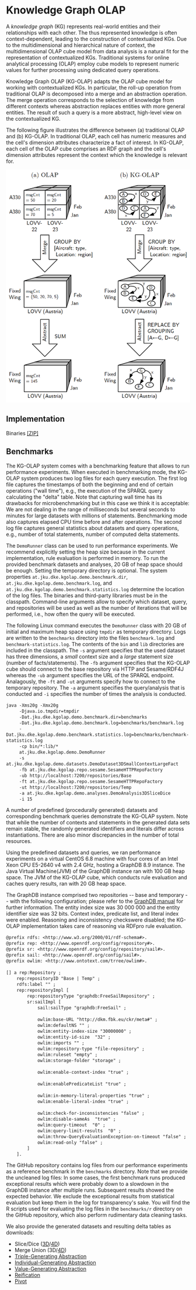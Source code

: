 # Knowledge Graph OLAP

A *knowledge graph* (KG) represents real-world entities and their relationships with each other. The thus represented knowledge is often context-dependent, leading to the construction of contextualized KGs. Due to the multidimensional and hierarchical nature of context, the multidimensional OLAP cube model from data analysis is a natural fit for the representation of contextualized KGs. Traditional systems for online analytical processing (OLAP) employ cube models to represent numeric values for further processing using dedicated query operations. 

Knowledge Graph OLAP (KG-OLAP) adapts the OLAP cube model for working with contextualized KGs. In particular, the roll-up operation from traditional OLAP is decomposed into a merge and an abstraction operation. The merge operation corresponds to the selection of knowledge from different contexts whereas abstraction replaces entities with more general entities. The result of such a query is a more abstract, high-level view on the contextualized KG.

The following figure illustrates the difference between (a) traditional OLAP and (b) KG-OLAP. In traditional OLAP, each cell has numeric measures and the cell's dimension attributes characterize a fact of interest. In KG-OLAP, each cell of the OLAP cube comprises an RDF graph and the cell's dimension attributes represent the context which the knowledge is relevant for.

![OLAP vs. KG-OLAP](img/kgolap-overview.png)

## Implementation

Binaries [[ZIP]](../bin/kgolap-1.0.3-bin.zip)

## Benchmarks
The KG-OLAP system comes with a benchmarking feature that allows to run performance experiments. When executed in benchmarking mode, the KG-OLAP system produces two log files for each query execution. The first log file captures the timestamps of both the beginning and end of certain operations ("wall time"), e.g., the execution of the SPARQL query calculating the "delta" table. Note that capturing wall time has its drawbacks for microbenchmarking but in this case we think it is acceptable: We are not dealing in the range of milliseconds but several seconds to minutes for large datasets with millions of statements. Benchmarking mode also captures elapsed CPU time before and after operations. The second log file captures general statistics about datasets and query operations, e.g., number of total statements, number of computed delta statements.

The `DemoRunner` class can be used to run performance experiments. We recommend explicitly setting the heap size because in the current implementation, rule evaluation is performed in memory. To run the provided benchmark datasets and analyses, 20 GB of heap space should be enough. Setting the temporary directory is optional. The system properties `at.jku.dke.kgolap.demo.benchmark.dir`, `at.jku.dke.kgolap.demo.benchmark.log`, and `at.jku.dke.kgolap.demo.benchmark.statistics.log` determine the location of the log files. The binaries and third-party libraries must be in the classpath. Command-line arguments allow to specify which dataset, query, and repositories will be used as well as the number of iterations that will be performed, i.e., how often the query will be executed. 

The following Linux command executes the `DemoRunner` class with 20 GB of initial and maximum heap space using `tmpdir` as temporary directory. Logs are written to the `benchmarks` directory into the files `benchmark.log` and `benchmark-statistics.log`. The contents of the `bin` and `lib` directories are included in the classpath. The `-s` argument specifies that the used dataset has three dimensions, a *small* context size and a *large* statement size (number of facts/statements). The `-fb` argument specifies that the KG-OLAP cube should connect to the base repository via HTTP and Sesame/RDF4J whereas the `-ub` argument specifies the URL of the SPARQL endpoint. Analagously, the `-ft` and `-ut` arguments specify how to connect to the temporary repository. The `-a` argument specifies the query/analysis that is conducted and `-i` specifies the number of times the analysis is conducted.
    
    java -Xms20g -Xmx20g 
         -Djava.io.tmpdir=tmpdir 
         -Dat.jku.dke.kgolap.demo.benchmark.dir=benchmarks 
         -Dat.jku.dke.kgolap.demo.benchmark.log=benchmarks/benchmark.log
         -Dat.jku.dke.kgolap.demo.benchmark.statistics.log=benchmarks/benchmark-statistics.log 
         -cp bin/*:lib/* 
         at.jku.dke.kgolap.demo.DemoRunner 
         -s at.jku.dke.kgolap.demo.datasets.DemoDataset3DSmallContextLargeFact  
         -fb at.jku.dke.kgolap.repo.sesame.SesameHTTPRepoFactory 
         -ub http://localhost:7200/repositories/Base 
         -ft at.jku.dke.kgolap.repo.sesame.SesameHTTPRepoFactory 
         -ut http://localhost:7200/repositories/Temp 
         -a at.jku.dke.kgolap.demo.analyses.DemoAnalysis3DSliceDice 
         -i 15 

A number of predefined (procedurally generated) datasets and corresponding benchmark queries demonstrate the KG-OLAP system. Note that while the number of contexts and statements in the generated data sets remain stable, the randomly generated identifiers and literals differ across instantiations. There are also minor discrepancies in the number of total resources.

Using the predefined datasets and queries, we ran performance experiments on a virtual CentOS 6.8 machine with four cores of an Intel Xeon CPU E5-2640 v4 with 2.4 GHz, hosting a GraphDB 8.9 instance. The Java Virtual Machine(JVM) of the GraphDB instance ran with 100 GB heap space. The JVM of the KG-OLAP cube, which conducts rule evaluation and caches query results, ran with 20 GB heap space.

The GraphDB instance comprised two repositories -- base and temporary -- with the following configuration; please refer to the [GraphDB manual](http://graphdb.ontotext.com/documentation/8.9/free/configuring-a-repository.html "Configuring a repository") for further information. The entity index size was 30 000 000 and the entity identifier size was 32 bits. Context index, predicate list, and literal index were enabled. Reasoning and inconsistency checkswere disabled; the KG-OLAP implementation takes care of reasoning via RDFpro rule evaluation.

    @prefix rdfs: <http://www.w3.org/2000/01/rdf-schema#>.
    @prefix rep: <http://www.openrdf.org/config/repository#>.
    @prefix sr: <http://www.openrdf.org/config/repository/sail#>.
    @prefix sail: <http://www.openrdf.org/config/sail#>.
    @prefix owlim: <http://www.ontotext.com/trree/owlim#>.
    
    [] a rep:Repository ;
        rep:repositoryID "Base | Temp" ;
        rdfs:label "" ;
        rep:repositoryImpl [
            rep:repositoryType "graphdb:FreeSailRepository" ;
            sr:sailImpl [
                sail:sailType "graphdb:FreeSail" ;
            
                owlim:base-URL "http://dkm.fbk.eu/ckr/meta#" ;
                owlim:defaultNS "" ;
                owlim:entity-index-size "30000000" ;
                owlim:entity-id-size  "32" ;
                owlim:imports "" ;
                owlim:repository-type "file-repository" ;
                owlim:ruleset "empty" ;
                owlim:storage-folder "storage" ;
 
                owlim:enable-context-index "true" ;
  
                owlim:enablePredicateList "true" ;

                owlim:in-memory-literal-properties "true" ;
                owlim:enable-literal-index "true" ;
    
                owlim:check-for-inconsistencies "false" ;
                owlim:disable-sameAs  "true" ;
                owlim:query-timeout  "0" ;
                owlim:query-limit-results  "0" ;
                owlim:throw-QueryEvaluationException-on-timeout "false" ;
                owlim:read-only "false" ;
            ]
        ].
        
The GitHub repository contains log files from our performance experiments as a reference benchmark in the `benchmarks` directory. Note that we provide the uncleaned log files: In some cases, the first benchmark runs produced exceptional results which were probably down to a slowdown in the GraphDB instance after multiple runs. Subsequent results showed the expected behavior. We exclude the exceptional results from statistical evaluation but keep them in the log for transparency's sake. You will find the R scripts used for evaluating the log files in the `benchmarks/r` directory on the GitHub repository, which also perform rudimentary data cleaning tasks.

We also provide the generated datasets and resulting delta tables as downloads:

- Slice/Dice ([3D](https://final.at/kg-olap/benchmarks-3D-slicedice.tar.gz)/[4D](https://final.at/kg-olap/benchmarks-4D-slicedice.tar.gz))
- Merge Union (3D/[4D](https://final.at/kg-olap/benchmarks-4D-merge.tar.gz))
- [Triple-Generating Abstraction](https://final.at/kg-olap/benchmarks-abstraction-triplegenerating.tar.gz)
- [Individual-Generating Abstraction](https://final.at/kg-olap/benchmarks-abstraction-individualgenerating.tar.gz)
- [Value-Generating Abstraction](https://final.at/kg-olap/benchmarks-4D-abstraction-valuegenerating.tar.gz)
- [Reification](https://final.at/kg-olap/benchmarks-reification.tar.gz)
- [Pivot](https://final.at/kg-olap/benchmarks-pivot.tar.gz)
